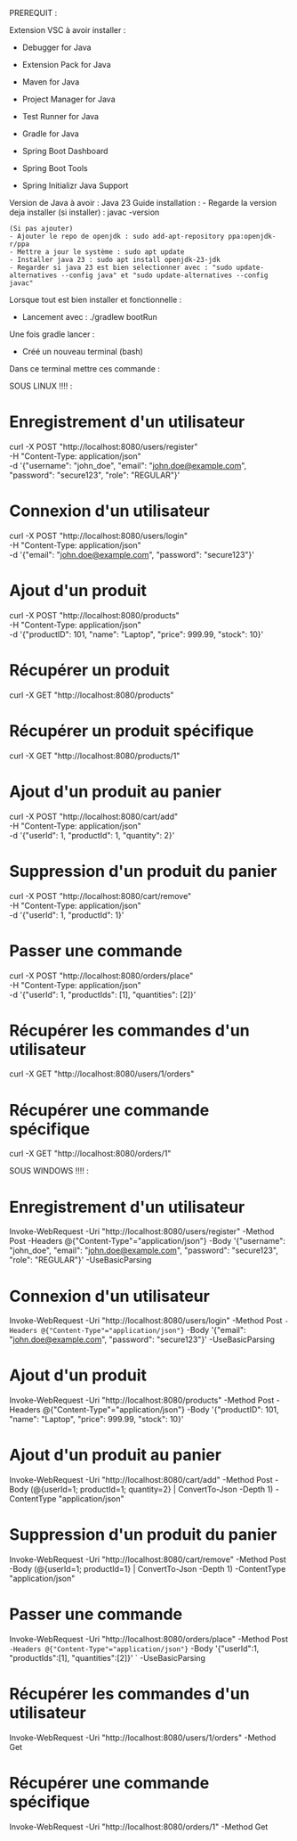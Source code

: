 PREREQUIT :

Extension VSC à avoir installer :
- Debugger for Java
- Extension Pack for Java
- Maven for Java
- Project Manager for Java
- Test Runner for Java

- Gradle for Java

- Spring Boot Dashboard
- Spring Boot Tools
- Spring Initializr Java Support

Version de Java à avoir : Java 23
    Guide installation :
    - Regarde la version deja installer (si installer) : javac -version

    (Si pas ajouter)
    - Ajouter le repo de openjdk : sudo add-apt-repository ppa:openjdk-r/ppa
    - Mettre a jour le système : sudo apt update
    - Installer java 23 : sudo apt install openjdk-23-jdk
    - Regarder si java 23 est bien selectionner avec : "sudo update-alternatives --config java" et "sudo update-alternatives --config javac"

Lorsque tout est bien installer et fonctionnelle :

- Lancement avec : ./gradlew bootRun

Une fois gradle lancer :
- Créé un nouveau terminal (bash)

Dans ce terminal mettre ces commande :

SOUS LINUX !!!! :
# Enregistrement d'un utilisateur
curl -X POST "http://localhost:8080/users/register" \
     -H "Content-Type: application/json" \
     -d '{"username": "john_doe", "email": "john.doe@example.com", "password": "secure123", "role": "REGULAR"}'

# Connexion d'un utilisateur
curl -X POST "http://localhost:8080/users/login" \
     -H "Content-Type: application/json" \
     -d '{"email": "john.doe@example.com", "password": "secure123"}'

# Ajout d'un produit
curl -X POST "http://localhost:8080/products" \
     -H "Content-Type: application/json" \
     -d '{"productID": 101, "name": "Laptop", "price": 999.99, "stock": 10}'

# Récupérer un produit
curl -X GET "http://localhost:8080/products"

# Récupérer un produit spécifique
curl -X GET "http://localhost:8080/products/1"

# Ajout d'un produit au panier
curl -X POST "http://localhost:8080/cart/add" \
     -H "Content-Type: application/json" \
     -d '{"userId": 1, "productId": 1, "quantity": 2}'

# Suppression d'un produit du panier
curl -X POST "http://localhost:8080/cart/remove" \
     -H "Content-Type: application/json" \
     -d '{"userId": 1, "productId": 1}'

# Passer une commande
curl -X POST "http://localhost:8080/orders/place" \
     -H "Content-Type: application/json" \
     -d '{"userId": 1, "productIds": [1], "quantities": [2]}'

# Récupérer les commandes d'un utilisateur
curl -X GET "http://localhost:8080/users/1/orders"

# Récupérer une commande spécifique
curl -X GET "http://localhost:8080/orders/1"


SOUS WINDOWS !!!! :
# Enregistrement d'un utilisateur
 Invoke-WebRequest -Uri "http://localhost:8080/users/register" -Method Post -Headers @{"Content-Type"="application/json"} -Body '{"username": "john_doe", "email": "john.doe@example.com", "password": "secure123", "role": "REGULAR"}' -UseBasicParsing

# Connexion d'un utilisateur
 Invoke-WebRequest -Uri "http://localhost:8080/users/login" -Method Post `
-Headers @{"Content-Type"="application/json"} `
-Body '{"email": "john.doe@example.com", "password": "secure123"}' -UseBasicParsing

# Ajout d'un produit
Invoke-WebRequest -Uri "http://localhost:8080/products" -Method Post -Headers @{"Content-Type"="application/json"} -Body '{"productID": 101, "name": "Laptop", "price": 999.99, "stock": 10}'

# Ajout d'un produit au panier
Invoke-WebRequest -Uri "http://localhost:8080/cart/add" -Method Post -Body (@{userId=1;
 productId=1; quantity=2} | ConvertTo-Json -Depth 1) -ContentType "application/json"

# Suppression d'un produit du panier
Invoke-WebRequest -Uri "http://localhost:8080/cart/remove" -Method Post -Body (@{userId=1; productId=1} | ConvertTo-Json -Depth 1) -ContentType "application/json"

# Passer une commande
Invoke-WebRequest -Uri "http://localhost:8080/orders/place" -Method Post `
    -Headers @{"Content-Type"="application/json"} `
    -Body '{"userId":1, "productIds":[1], "quantities":[2]}' `
    -UseBasicParsing

# Récupérer les commandes d'un utilisateur
Invoke-WebRequest -Uri "http://localhost:8080/users/1/orders" -Method Get

# Récupérer une commande spécifique
Invoke-WebRequest -Uri "http://localhost:8080/orders/1" -Method Get
